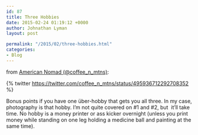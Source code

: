```yaml
---
id: 87
title: Three Hobbies
date: 2015-02-24 01:19:12 +0000
author: Johnathan Lyman
layout: post

permalink: "/2015/02/three-hobbies.html"
categories:
- Blog
---
```

from [American Nomad (@coffee_n_mtns)][1]:

{% twitter https://twitter.com/coffee_n_mtns/status/495936712292708352 %}

Bonus points if you have one über-hobby that gets you all three. In my case, photography is that hobby. I’m not quite covered on #1 and #2, but  it’ll take time. No hobby is a money printer or ass kicker overnight (unless you print money while standing on one leg holding a medicine ball and painting at the same time).

[1]: https://twitter.com/coffee_n_mtns/status/495936712292708352
